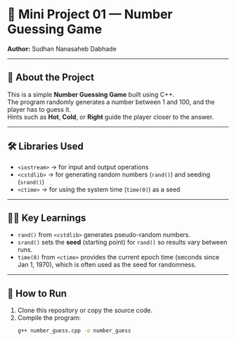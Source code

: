 # 🎯 Mini Project 01 — Number Guessing Game  

**Author:** Sudhan Nanasaheb Dabhade  

---

## 📌 About the Project  
This is a simple **Number Guessing Game** built using C++.  
The program randomly generates a number between 1 and 100, and the player has to guess it.  
Hints such as **Hot**, **Cold**, or **Right** guide the player closer to the answer.  

---

## 🛠️ Libraries Used  
- `<iostream>` → for input and output operations  
- `<cstdlib>` → for generating random numbers (`rand()`) and seeding (`srand()`)  
- `<ctime>` → for using the system time (`time(0)`) as a seed  

---

## 🧑‍💻 Key Learnings  
- `rand()` from `<cstdlib>` generates pseudo-random numbers.  
- `srand()` sets the **seed** (starting point) for `rand()` so results vary between runs.  
- `time(0)` from `<ctime>` provides the current epoch time (seconds since Jan 1, 1970), which is often used as the seed for randomness.  

---

## 🚀 How to Run  
1. Clone this repository or copy the source code.  
2. Compile the program:  
   ```bash
   g++ number_guess.cpp -o number_guess
